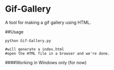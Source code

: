 # Gif-Gallery

A tool for making a gif gallery using HTML.

##Usage

    python Gif-Gallery.py
    
    #will generate a index.html
    #open the HTML file in a browser and we're done.
    
    
    
####Working in Windows only (for now)
